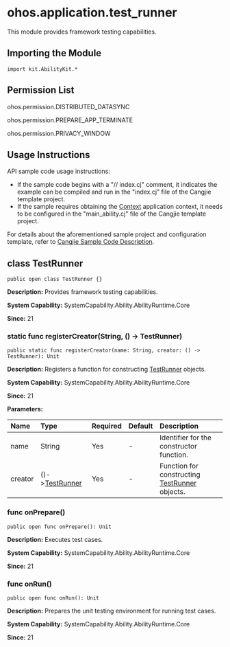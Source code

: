 # ohos.application.test_runner

This module provides framework testing capabilities.

## Importing the Module

```cangjie
import kit.AbilityKit.*
```

## Permission List

ohos.permission.DISTRIBUTED_DATASYNC

ohos.permission.PREPARE_APP_TERMINATE

ohos.permission.PRIVACY_WINDOW

## Usage Instructions

API sample code usage instructions:

- If the sample code begins with a "// index.cj" comment, it indicates the example can be compiled and run in the "index.cj" file of the Cangjie template project.
- If the sample requires obtaining the [Context](./cj-apis-app-ability-ui_ability.md#class-context) application context, it needs to be configured in the "main_ability.cj" file of the Cangjie template project.

For details about the aforementioned sample project and configuration template, refer to [Cangjie Sample Code Description](../../cj-development-intro.md#仓颉示例代码说明).

## class TestRunner

```cangjie
public open class TestRunner {}
```

**Description:** Provides framework testing capabilities.

**System Capability:** SystemCapability.Ability.AbilityRuntime.Core

**Since:** 21

### static func registerCreator(String, () -> TestRunner)

```cangjie
public static func registerCreator(name: String, creator: () -> TestRunner): Unit
```

**Description:** Registers a function for constructing [TestRunner](#class-testrunner) objects.

**System Capability:** SystemCapability.Ability.AbilityRuntime.Core

**Since:** 21

**Parameters:**

| Name | Type | Required | Default | Description |
|:---|:---|:---|:---|:---|
| name | String | Yes | - | Identifier for the constructor function. |
| creator | ()->[TestRunner](#class-testrunner) | Yes | - | Function for constructing [TestRunner](#class-testrunner) objects. |

### func onPrepare()

```cangjie
public open func onPrepare(): Unit
```

**Description:** Executes test cases.

**System Capability:** SystemCapability.Ability.AbilityRuntime.Core

**Since:** 21

### func onRun()

```cangjie
public open func onRun(): Unit
```

**Description:** Prepares the unit testing environment for running test cases.

**System Capability:** SystemCapability.Ability.AbilityRuntime.Core

**Since:** 21